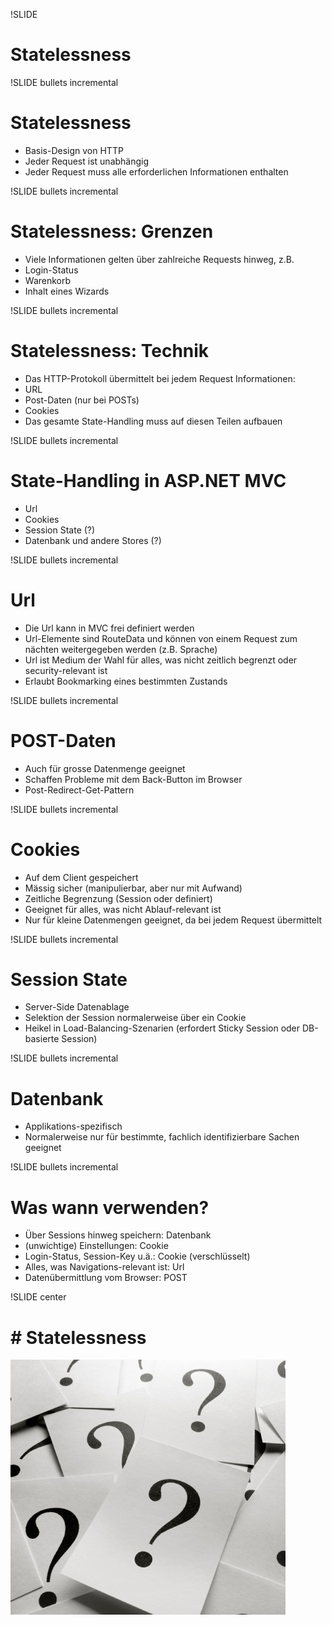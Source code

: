 !SLIDE 
# Statelessness #

!SLIDE bullets incremental
# Statelessness #
* Basis-Design von HTTP
* Jeder Request ist unabhängig
* Jeder Request muss alle erforderlichen Informationen enthalten

!SLIDE bullets incremental
# Statelessness: Grenzen #
* Viele Informationen gelten über zahlreiche Requests hinweg, z.B.
* Login-Status
* Warenkorb
* Inhalt eines Wizards

!SLIDE bullets incremental
# Statelessness: Technik #
* Das HTTP-Protokoll übermittelt bei jedem Request Informationen:
* URL
* Post-Daten (nur bei POSTs)
* Cookies
* Das gesamte State-Handling muss auf diesen Teilen aufbauen

!SLIDE bullets incremental
# State-Handling in ASP.NET MVC #
* Url
* Cookies
* Session State (?)
* Datenbank und andere Stores (?)

!SLIDE bullets incremental
# Url #
* Die Url kann in MVC frei definiert werden
* Url-Elemente sind RouteData und können von einem Request zum nächten weitergegeben werden (z.B. Sprache)
* Url ist Medium der Wahl für alles, was nicht zeitlich begrenzt oder security-relevant ist
* Erlaubt Bookmarking eines bestimmten Zustands

!SLIDE bullets incremental
# POST-Daten #
* Auch für grosse Datenmenge geeignet
* Schaffen Probleme mit dem Back-Button im Browser
* Post-Redirect-Get-Pattern

!SLIDE bullets incremental
# Cookies #
* Auf dem Client gespeichert
* Mässig sicher (manipulierbar, aber nur mit Aufwand)
* Zeitliche Begrenzung (Session oder definiert)
* Geeignet für alles, was nicht Ablauf-relevant ist
* Nur für kleine Datenmengen geeignet, da bei jedem Request übermittelt

!SLIDE bullets incremental
# Session State #
* Server-Side Datenablage
* Selektion der Session normalerweise über ein Cookie
* Heikel in Load-Balancing-Szenarien (erfordert Sticky Session oder DB-basierte Session)

!SLIDE bullets incremental
# Datenbank #
* Applikations-spezifisch
* Normalerweise nur für bestimmte, fachlich identifizierbare Sachen geeignet

!SLIDE bullets incremental
# Was wann verwenden? #
* Über Sessions hinweg speichern: Datenbank
* (unwichtige) Einstellungen: Cookie
* Login-Status, Session-Key u.ä.: Cookie (verschlüsselt)
* Alles, was Navigations-relevant ist: Url
* Datenübermittlung vom Browser: POST

!SLIDE center
# # Statelessness #
![](img/questions.jpg)
